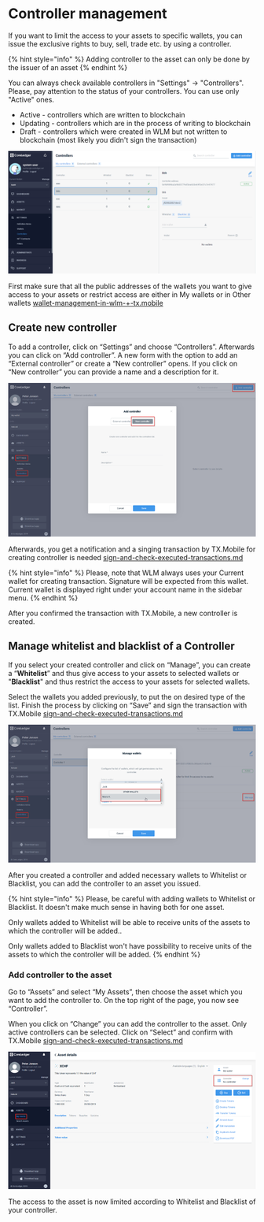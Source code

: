 # Controller management

If you want to limit the access to your assets to specific wallets, you can issue the exclusive rights to buy, sell, trade etc. by using a controller.&#x20;

{% hint style="info" %}
Adding controller to the asset can only be done by the issuer of an asset
{% endhint %}

You can always check available controllers in "Settings" -> "Controllers". Please, pay attention to the status of your controllers. You can use only "Active" ones.&#x20;

* Active - controllers which are written to blockchain
* Updating - controllers which are in the process of writing to blockchain
* Draft - controllers which were created in WLM but not written to blockchain (most likely you didn't sign the transaction)

![](<../.gitbook/assets/image (4).png>)

First make sure that all the public addresses of the wallets you want to give access to your assets or restrict access are either in My wallets or in Other wallets [wallet-management-in-wlm-+-tx.mobile](wallet-management-in-wlm-+-tx.mobile/ "mention")

## Create new controller

To add a controller, click on “Settings” and choose “Controllers”. Afterwards you can click on “Add controller”. A new form with the option to add an “External controller” or create a “New controller” opens. If you click on “New controller” you can provide a name and a description for it.

![](<../.gitbook/assets/image (20).png>)

Afterwards, you get a notification and a singing transaction by TX.Mobile   for creating controller is needed [sign-and-check-executed-transactions.md](sign-and-check-executed-transactions.md "mention")

{% hint style="info" %}
Please, note that WLM always uses your Current wallet for creating transaction. Signature will be expected from this wallet. Current wallet is displayed right under your account name in the sidebar menu.
{% endhint %}

After you confirmed the transaction with TX.Mobile, a new controller is created.

## Manage whitelist and blacklist of a Controller

If you select your created controller and click on “Manage”, you can create a “**Whitelist**” and thus give access to your assets to selected wallets or "**Blacklist**" and thus restrict the access to your assets for selected wallets.&#x20;

Select the wallets you added previously, to put the on desired type of the list. Finish the process by clicking on “Save” and sign the transaction with TX.Mobile [sign-and-check-executed-transactions.md](sign-and-check-executed-transactions.md "mention")

![](<../.gitbook/assets/image (16).png>)

After you created a controller and added necessary wallets to Whitelist or Blacklist, you can add the controller to an asset you issued.

{% hint style="info" %}
Please, be careful with adding wallets to Whitelist or Blacklist. It doesn't make much sense in having both for one asset.

Only wallets added to Whitelist will be able to receive units of the assets to which the controller will be added..

Only wallets added to Blacklist won't have possibility to receive units of the assets to which the controller will be added.&#x20;
{% endhint %}

### Add controller to the asset

Go to “Assets” and select “My Assets”, then choose the asset which you want to add the controller to. On the top right of the page, you now see “Controller”.&#x20;

When you click on “Change” you can add the controller to the asset. Only active controllers can be selected. Click on “Select” and confirm with TX.Mobile [sign-and-check-executed-transactions.md](sign-and-check-executed-transactions.md "mention")

![](<../.gitbook/assets/image (21).png>)

The access to the asset is now limited according to Whitelist and Blacklist of your controller.
